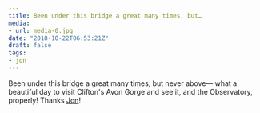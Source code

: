 ```yaml
---
title: Been under this bridge a great many times, but…
media:
- url: media-0.jpg
date: "2018-10-22T06:53:21Z"
draft: false
tags:
- jon
---
```

Been under this bridge a great many times, but never above— what a beautiful day to visit Clifton's Avon Gorge and see it, and the Observatory, properly\! Thanks [Jon](/tags/jon)\!
